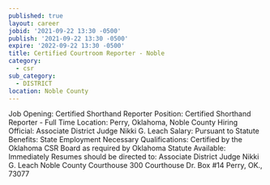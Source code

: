 ```yaml
---
published: true
layout: career
jobid: '2021-09-22 13:30 -0500'
publish: '2021-09-22 13:30 -0500'
expire: '2022-09-22 13:30 -0500'
title: Certified Courtroom Reporter - Noble
category:
  - csr
sub_category:
  - DISTRICT
location: Noble County
---
```

Job Opening: Certified Shorthand Reporter
Position: Certified Shorthand Reporter - Full Time
Location: Perry, Oklahoma, Noble County
Hiring Official: Associate District Judge Nikki G. Leach
Salary: Pursuant to Statute
Benefits: State Employment
Necessary Qualifications: Certified by the Oklahoma CSR Board as required by Oklahoma Statute
Available: Immediately
Resumes should be directed to:
Associate District Judge Nikki G. Leach
Noble County Courthouse
300 Courthouse Dr.  Box #14
Perry, OK., 73077

